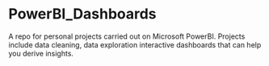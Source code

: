 # PowerBI_Dashboards
A repo for personal projects carried out on Microsoft PowerBI. Projects include data cleaning, data exploration interactive dashboards that can help you derive insights.
